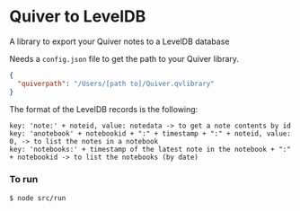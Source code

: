 # Quiver to LevelDB

A library to export your Quiver notes to a LevelDB database

Needs a `config.json` file to get the path to your Quiver library.

```json
{
  "quiverpath": "/Users/[path to]/Quiver.qvlibrary"
}
```

The format of the LevelDB records is the following:

```
key: 'note:' + noteid, value: notedata -> to get a note contents by id
key: 'anotebook' + notebookid + ":" + timestamp + ":" + noteid, value: 0, -> to list the notes in a notebook
key: 'notebooks:' + timestamp of the latest note in the notebook + ":" + notebookid -> to list the notebooks (by date)
```

### To run

```
$ node src/run
```
